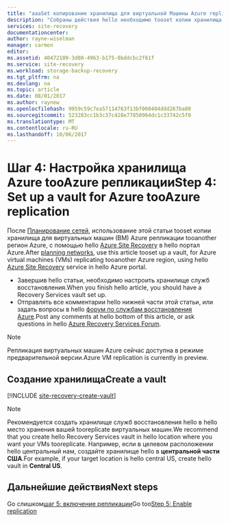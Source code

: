 ```yaml
---
title: "aaaSet копирование хранилища для виртуальной Машины Azure repliction между регионами с Azure Site Recovery | Документы Microsoft"
description: "Собраны действия hello необходимо tooset копии хранилища Azure репликации между регионах Azure, с помощью Azure Site Recovery"
services: site-recovery
documentationcenter: 
author: rayne-wiselman
manager: carmon
editor: 
ms.assetid: 40472189-3d80-4963-b175-8bddcbc2f61f
ms.service: site-recovery
ms.workload: storage-backup-recovery
ms.tgt_pltfrm: na
ms.devlang: na
ms.topic: article
ms.date: 08/01/2017
ms.author: raynew
ms.openlocfilehash: 9959c59c7ea57114763f13bf060404ddd267ba80
ms.sourcegitcommit: 523283cc1b3c37c428e77850964dc1c33742c5f0
ms.translationtype: MT
ms.contentlocale: ru-RU
ms.lasthandoff: 10/06/2017
---
```

# <a name="step-4-set-up-a-vault-for-azure-tooazure-replication"></a><span data-ttu-id="cf525-103">Шаг 4: Настройка хранилища Azure tooAzure репликации</span><span class="sxs-lookup"><span data-stu-id="cf525-103">Step 4: Set up a vault for Azure tooAzure replication</span></span>

<span data-ttu-id="cf525-104">После [Планирование сетей](azure-to-azure-walkthrough-network.md), использование этой статьи tooset копии хранилища для виртуальных машин (ВМ) Azure репликации tooanother регион Azure, с помощью hello [Azure Site Recovery](site-recovery-overview.md) в hello портал Azure.</span><span class="sxs-lookup"><span data-stu-id="cf525-104">After [planning networks](azure-to-azure-walkthrough-network.md), use this article tooset up a vault, for Azure virtual machines (VMs) replicating tooanother Azure region, using hello [Azure Site Recovery](site-recovery-overview.md) service in hello Azure portal.</span></span>

- <span data-ttu-id="cf525-105">Завершив hello статьи, необходимо настроить хранилище служб восстановления.</span><span class="sxs-lookup"><span data-stu-id="cf525-105">When you finish hello article, you should have a Recovery Services vault set up.</span></span>
- <span data-ttu-id="cf525-106">Отправлять все комментарии hello нижней части этой статьи, или задать вопросы в hello [форум по службам восстановления Azure](https://social.msdn.microsoft.com/forums/azure/home?forum=hypervrecovmgr).</span><span class="sxs-lookup"><span data-stu-id="cf525-106">Post any comments at hello bottom of this article, or ask questions in hello [Azure Recovery Services Forum](https://social.msdn.microsoft.com/forums/azure/home?forum=hypervrecovmgr).</span></span>



>[!NOTE]
>
> <span data-ttu-id="cf525-107">Репликация виртуальных машин Azure сейчас доступна в режиме предварительной версии.</span><span class="sxs-lookup"><span data-stu-id="cf525-107">Azure VM replication is currently in preview.</span></span>




## <a name="create-a-vault"></a><span data-ttu-id="cf525-108">Создание хранилища</span><span class="sxs-lookup"><span data-stu-id="cf525-108">Create a vault</span></span>

[!INCLUDE [site-recovery-create-vault](../../includes/site-recovery-create-vault.md)]

>[!NOTE]
>
> <span data-ttu-id="cf525-109">Рекомендуется создать хранилище служб восстановления hello в hello место хранения вашей tooreplicate виртуальных машин.</span><span class="sxs-lookup"><span data-stu-id="cf525-109">We recommend that you create hello Recovery Services vault in hello location where you want your VMs tooreplicate.</span></span> <span data-ttu-id="cf525-110">Например, если в целевом расположении hello центральный нам, создайте хранилище hello в **центральной части США**.</span><span class="sxs-lookup"><span data-stu-id="cf525-110">For example, if your target location is hello central US, create hello vault in **Central US**.</span></span>


## <a name="next-steps"></a><span data-ttu-id="cf525-111">Дальнейшие действия</span><span class="sxs-lookup"><span data-stu-id="cf525-111">Next steps</span></span>

<span data-ttu-id="cf525-112">Go слишком[шаг 5: включение репликации](azure-to-azure-walkthrough-enable-replication.md)</span><span class="sxs-lookup"><span data-stu-id="cf525-112">Go too[Step 5: Enable replication](azure-to-azure-walkthrough-enable-replication.md)</span></span>
